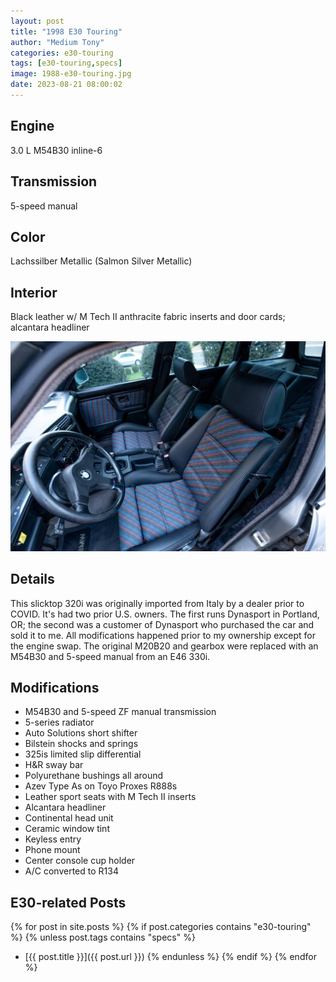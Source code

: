 ```yaml
---
layout: post
title: "1998 E30 Touring"
author: "Medium Tony"
categories: e30-touring
tags: [e30-touring,specs]
image: 1988-e30-touring.jpg
date: 2023-08-21 08:00:02
---
```

## Engine
3.0 L M54B30 inline-6

## Transmission
5-speed manual

## Color
Lachssilber Metallic (Salmon Silver Metallic)

## Interior
Black leather w/ M Tech II anthracite fabric inserts and door cards; alcantara headliner

![Picture of E30 Touring interior with custom upholstery.](assets/img/1988-e30-touring-interior.jpg)

## Details
This slicktop 320i was originally imported from Italy by a dealer prior to COVID. It's had two prior U.S. owners. The first runs Dynasport in Portland, OR; the second was a customer of Dynasport who purchased the car and sold it to me. All modifications happened prior to my ownership except for the engine swap. The original M20B20 and gearbox were replaced with an M54B30 and 5-speed manual from an E46 330i.

## Modifications
* M54B30 and 5-speed ZF manual transmission
* 5-series radiator
* Auto Solutions short shifter
* Bilstein shocks and springs
* 325is limited slip differential
* H&R sway bar
* Polyurethane bushings all around
* Azev Type As on Toyo Proxes R888s
* Leather sport seats with M Tech II inserts
* Alcantara headliner
* Continental head unit
* Ceramic window tint
* Keyless entry
* Phone mount
* Center console cup holder
* A/C converted to R134

## E30-related Posts

{% for post in site.posts %}
  {% if post.categories contains "e30-touring" %}
    {% unless post.tags contains "specs" %}
* [{{ post.title }}]({{ post.url }})
    {% endunless %}
  {% endif %}
{% endfor %}
